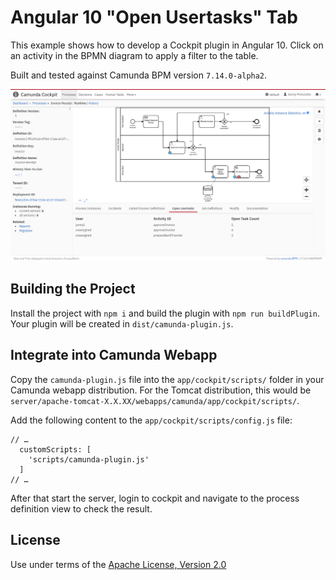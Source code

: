 Angular 10 "Open Usertasks" Tab
=================================

This example shows how to develop a Cockpit plugin in Angular 10.
Click on an activity in the BPMN diagram to apply a filter to the table.

Built and tested against Camunda BPM version `7.14.0-alpha2`.

![Screenshot](screenshot.png)


Building the Project
--------------------

Install the project with `npm i` and build the plugin with `npm run buildPlugin`. Your plugin will be created in `dist/camunda-plugin.js`.

Integrate into Camunda Webapp
-----------------------------

Copy the `camunda-plugin.js` file into the `app/cockpit/scripts/` folder in your Camunda webapp distribution.
For the Tomcat distribution, this would be `server/apache-tomcat-X.X.XX/webapps/camunda/app/cockpit/scripts/`.

Add the following content to the `app/cockpit/scripts/config.js` file:

```
// …
  customScripts: [
    'scripts/camunda-plugin.js'
  ]
// …
```
After that start the server, login to cockpit and navigate to the process definition view to check the result.

License
-------

Use under terms of the [Apache License, Version 2.0](http://www.apache.org/licenses/LICENSE-2.0)